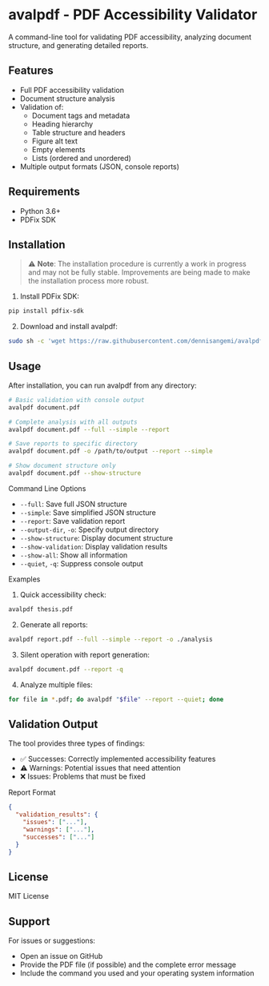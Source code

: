 # avalpdf - PDF Accessibility Validator

A command-line tool for validating PDF accessibility, analyzing document structure, and generating detailed reports.

## Features

- Full PDF accessibility validation
- Document structure analysis
- Validation of:
  - Document tags and metadata
  - Heading hierarchy
  - Table structure and headers
  - Figure alt text
  - Empty elements
  - Lists (ordered and unordered)
- Multiple output formats (JSON, console reports)

## Requirements

- Python 3.6+
- PDFix SDK

## Installation

> ⚠️ **Note**: The installation procedure is currently a work in progress and may not be fully stable. Improvements are being made to make the installation process more robust.

1. Install PDFix SDK:
```bash
pip install pdfix-sdk
```

2. Download and install avalpdf:
```bash
sudo sh -c 'wget https://raw.githubusercontent.com/dennisangemi/avalpdf/main/avalpdf -O /usr/local/bin/avalpdf && chmod +x /usr/local/bin/avalpdf'
```

## Usage
After installation, you can run avalpdf from any directory:

```sh
# Basic validation with console output
avalpdf document.pdf

# Complete analysis with all outputs
avalpdf document.pdf --full --simple --report

# Save reports to specific directory
avalpdf document.pdf -o /path/to/output --report --simple

# Show document structure only
avalpdf document.pdf --show-structure
```

Command Line Options
* `--full`: Save full JSON structure
* `--simple`: Save simplified JSON structure
* `--report`: Save validation report
* `--output-dir`, `-o`: Specify output directory
* `--show-structure`: Display document structure
* `--show-validation`: Display validation results
* `--show-all`: Show all information
* `--quiet`, `-q`: Suppress console output

Examples
1. Quick accessibility check:
```sh
avalpdf thesis.pdf
```

2. Generate all reports:
```sh
avalpdf report.pdf --full --simple --report -o ./analysis
```

3. Silent operation with report generation:
```sh
avalpdf document.pdf --report -q
```

4. Analyze multiple files:
```sh
for file in *.pdf; do avalpdf "$file" --report --quiet; done
```

## Validation Output
The tool provides three types of findings:

* ✅ Successes: Correctly implemented accessibility features
* ⚠️ Warnings: Potential issues that need attention
* ❌ Issues: Problems that must be fixed

Report Format
```json
{
  "validation_results": {
    "issues": ["..."],
    "warnings": ["..."],
    "successes": ["..."]
  }
}
```
## License
MIT License

## Support
For issues or suggestions:

* Open an issue on GitHub
* Provide the PDF file (if possible) and the complete error message
* Include the command you used and your operating system information
